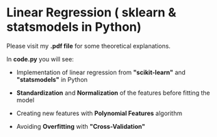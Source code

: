 # Linear Regression ( sklearn & statsmodels in Python)
Please visit my **.pdf file** for some theoretical explanations.

In **code.py** you will see:

- Implementation of linear regression from **"scikit-learn"** and **"statsmodels"** in Python

- **Standardization** and **Normalization** of the features before fitting the model

- Creating new features with **Polynomial Features** algorithm

- Avoiding **Overfitting** with **"Cross-Validation"**
